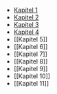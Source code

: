 - [Kapitel 1](Kapitel%201.md)
- [Kapitel 2](Kapitel%202.md)
- [Kapitel 3](Kapitel%203.md) 
- [Kapitel 4](Kapitel%204.md) 
- [[Kapitel 5]]
- [[Kapitel 6]]
- [[Kapitel 7]]
- [[Kapitel 8]]
- [[Kapitel 9]]
- [[Kapitel 10]]
- [[Kapitel 11]]

